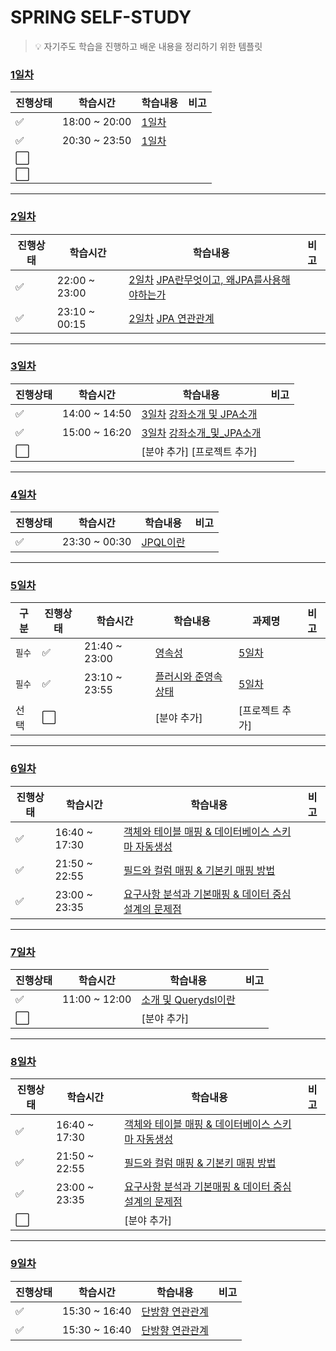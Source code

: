 # SPRING SELF-STUDY

> :bulb: 자기주도 학습을 진행하고 배운 내용을 정리하기 위한 템플릿

### [1일차](./1일차)

| 진행상태             | 학습시간      | 학습내용       | 비고 |
| -------------------- | ------------- | -------------- | ---- |
| :white_check_mark:   | 18:00 ~ 20:00 | [1일차](1일차) |      |
| :white_check_mark:   | 20:30 ~ 23:50 | [1일차](1일차) |      |
| :white_large_square: |               |                |      |
| :white_large_square: |               |                |      |

---

### [2일차](./2일차)

| 진행상태           | 학습시간      | 학습내용                                                                                              | 비고 |
| ------------------ | ------------- | ----------------------------------------------------------------------------------------------------- | ---- |
| :white_check_mark: | 22:00 ~ 23:00 | [2일차](2일차) [JPA란무엇이고, 왜JPA를사용해야하는가](./2일차/JPA란무엇이고,왜JPA를사용해야하는가.md) |      |
| :white_check_mark: | 23:10 ~ 00:15 | [2일차](2일차) [JPA 연관관계](./2일차/JPA연관관계.md)                                                 |      |

---

### [3일차](./자바ORM표준JPA프로그래밍-기본편)

| 진행상태             | 학습시간      | 학습내용                                                                                       | 비고 |
| -------------------- | ------------- | ---------------------------------------------------------------------------------------------- | ---- |
| :white_check_mark:   | 14:00 ~ 14:50 | [3일차](3일차) [강좌소개 및 JPA소개](./자바ORM표준JPA프로그래밍-기본편/강좌소개및JPA소개.md)   |      |
| :white_check_mark:   | 15:00 ~ 16:20 | [3일차](3일차) [강좌소개\_및\_JPA소개](./자바ORM표준JPA프로그래밍-기본편/강좌소개및JPA소개.md) |      |
| :white_large_square: |               | [분야 추가] [프로젝트 추가]                                                                    |      |

---

### [4일차](./자바ORM표준JPA프로그래밍-기본편)

| 진행상태           | 학습시간      | 학습내용                                              | 비고 |
| ------------------ | ------------- | ----------------------------------------------------- | ---- |
| :white_check_mark: | 23:30 ~ 00:30 | [JPQL이란](./자바ORM표준JPA프로그래밍-기본편/JPQL.md) |      |

---

### [5일차](./자바ORM표준JPA프로그래밍-기본편)

| 구분   | 진행상태             | 학습시간      | 학습내용                                                                       | 과제명                                                                | 비고 |
| ------ | -------------------- | ------------- | ------------------------------------------------------------------------------ | --------------------------------------------------------------------- | ---- |
| `필수` | :white_check_mark:   | 21:40 ~ 23:00 | [영속성](./자바ORM표준JPA프로그래밍-기본편/영속성관리_내부동작방식.md)         | [5일차](./자바ORM표준JPA프로그래밍-기본편/영속성관리_내부동작방식.md) |      |
| `필수` | :white_check_mark:   | 23:10 ~ 23:55 | [플러시와 준영속 상태](./자바ORM표준JPA프로그래밍-기본편/플러시_준영속상태.md) | [5일차](./자바ORM표준JPA프로그래밍-기본편/플러시_준영속상태.md)       |      |
| 선택   | :white_large_square: |               | [분야 추가]                                                                    | [프로젝트 추가]                                                       |      |

---

### [6일차](./자바ORM표준JPA프로그래밍-기본편)

| 진행상태           | 학습시간      | 학습내용                                                                                                                                | 비고 |
| ------------------ | ------------- | --------------------------------------------------------------------------------------------------------------------------------------- | ---- |
| :white_check_mark: | 16:40 ~ 17:30 | [객체와 테이블 매핑 & 데이터베이스 스키마 자동생성](./자바ORM표준JPA프로그래밍-기본편/객체와테이블매핑_데이터베이스_스키마_자동생성.md) |      |
| :white_check_mark: | 21:50 ~ 22:55 | [필드와 컬럼 매핑 & 기본키 매핑 방법](./자바ORM표준JPA프로그래밍-기본편/필드와_컬럼_매핑_기본키_매핑.md)                                |      |
| :white_check_mark: | 23:00 ~ 23:35 | [요구사항 분석과 기본매핑 & 데이터 중심 설계의 문제점](./자바ORM표준JPA프로그래밍-기본편/요구사항분석과_기본매핑.md)                    |      |

---

### [7일차](./실전!Querydsl)

| 진행상태             | 학습시간      | 학습내용                                                      | 비고 |
| -------------------- | ------------- | ------------------------------------------------------------- | ---- |
| :white_check_mark:   | 11:00 ~ 12:00 | [소개 및 Querydsl이란](./실전!Querydsl/소개및Querydsl이란.md) |      |
| :white_large_square: |               | [분야 추가]                                                   |      |

---

### [8일차](./자바ORM표준JPA프로그래밍-기본편)

| 진행상태             | 학습시간      | 학습내용                                                                                                                                | 비고 |
| -------------------- | ------------- | --------------------------------------------------------------------------------------------------------------------------------------- | ---- |
| :white_check_mark:   | 16:40 ~ 17:30 | [객체와 테이블 매핑 & 데이터베이스 스키마 자동생성](./자바ORM표준JPA프로그래밍-기본편/객체와테이블매핑_데이터베이스_스키마_자동생성.md) |      |
| :white_check_mark:   | 21:50 ~ 22:55 | [필드와 컬럼 매핑 & 기본키 매핑 방법](./자바ORM표준JPA프로그래밍-기본편/필드와_컬럼_매핑_기본키_매핑.md)                                |      |
| :white_check_mark:   | 23:00 ~ 23:35 | [요구사항 분석과 기본매핑 & 데이터 중심 설계의 문제점](./자바ORM표준JPA프로그래밍-기본편/요구사항분석과_기본매핑.md)                    |      |
| :white_large_square: |               | [분야 추가]                                                                                                                             |      |

---

### [9일차](./자바ORM표준JPA프로그래밍-기본편)

| 진행상태           | 학습시간      | 학습내용                                                                | 비고 |
| ------------------ | ------------- | ----------------------------------------------------------------------- | ---- |
| :white_check_mark: | 15:30 ~ 16:40 | [단방향 연관관계](./자바ORM표준JPA프로그래밍-기본편/단방향_연관관계.md) |      |
| :white_check_mark: | 15:30 ~ 16:40 | [단방향 연관관계](./자바ORM표준JPA프로그래밍-기본편/단방향_연관관계.md) |      |
